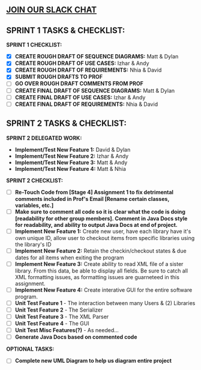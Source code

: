 [JOIN OUR SLACK CHAT](https://hooniganteam.slack.com/messages/general/)
------------------------------------------------------

SPRINT 1 TASKS & CHECKLIST:
----------------------------
**SPRINT 1 CHECKLIST:**
- [X] **CREATE ROUGH DRAFT OF SEQUENCE DIAGRAMS:** Matt & Dylan 
- [X] **CREATE ROUGH DRAFT OF USE CASES:** Izhar & Andy 
- [X] **CREATE ROUGH DRAFT OF REQUIREMENTS:** Nhia & David
- [X] **SUBMIT ROUGH DRAFTS TO PROF**
- [ ] **GO OVER ROUGH DRAFT COMMENTS FROM PROF**
- [ ] **CREATE FINAL DRAFT OF SEQUENCE DIAGRAMS:** Matt & Dylan 
- [ ] **CREATE FINAL DRAFT OF USE CASES:** Izhar & Andy 
- [ ] **CREATE FINAL DRAFT OF REQUIREMENTS:** Nhia & David

SPRINT 2 TASKS & CHECKLIST:
----------
**SPRINT 2 DELEGATED WORK:**
- **Implement/Test New Feature 1:** David & Dylan 
- **Implement/Test New Feature 2:** Izhar & Andy
- **Implement/Test New Feature 3:** Matt & Andy
- **Implement/Test New Feature 4:** Matt & Nhia

**SPRINT 2 CHECKLIST:**
- [ ] **Re-Touch Code from [Stage 4] Assignment 1 to fix detrimental comments included in Prof's Email [Rename certain classes, variables, etc.]**
- [ ] **Make sure to comment all code so it is clear what the code is doing [readability for other group members]. Comment in Java Docs style for readability, and ability to output Java Docs at end of project.**
- [ ] **Implement New Feature 1:** Create new user, have each library have it's own unique ID, allow user to checkout items from specific libraries using the library's ID
- [ ] **Implement New Feature 2:** Retain the checkin/checkout states & due dates for all items when exiting the program
- [ ] **Implement New Feature 3:** Create ability to read XML file of a sister library. From this data, be able to display all fields. Be sure to catch all XML formatting issues, as formatting issues are guarneteed in this assignment.
- [ ] **Implement New Feature 4:** Create interative GUI for the entire software program.
- [ ] **Unit Test Feature 1** - The interaction between many Users & (2) Libraries
- [ ] **Unit Test Feature 2** - The Serializer
- [ ] **Unit Test Feature 3** - The XML Parser
- [ ] **Unit Test Feature 4** - The GUI
- [ ] **Unit Test Misc Features(?)** - As needed...
- [ ] **Generate Java Docs based on commented code**

**OPTIONAL TASKS:**
- [ ] **Complete new UML Diagram to help us diagram entire project**